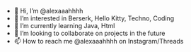 - 👋 Hi, I’m @alexaaahhhh
- 👀 I’m interested in Berserk, Hello Kitty, Techno, Coding
- 🌱 I’m currently learning Java, Html
- 💞️ I’m looking to collaborate on projects in the future
- 📫 How to reach me @alexaaahhhh on Instagram/Threads

<!---
alexaaahhhh/alexaaahhhh is a ✨ special ✨ repository because its `README.md` (this file) appears on your GitHub profile.
You can click the Preview link to take a look at your changes.
--->
